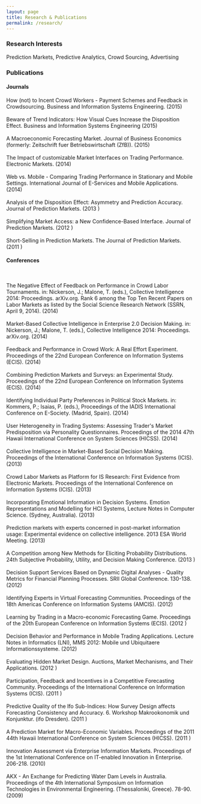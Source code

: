 ```yaml
---
layout: page
title: Research & Publications
permalink: /research/
---
```



### Research Interests
Prediction Markets, Predictive Analytics, Crowd Sourcing, Advertising  


### Publications

#### Journals
<div id="html" class="shiny-html-output shiny-bound-output"><div>How (not) to Incent Crowd Workers - Payment Schemes and Feedback in Crowdsourcing. Business and Information Systems Engineering.   (2015)</div><br><div>Beware of Trend Indicators: How Visual Cues Increase the Disposition Effect. Business and Information Systems Engineering (2015)</div><br><div>A Macroeconomic Forecasting Market. Journal of Business Economics (formerly: Zeitschrift fuer Betriebswirtschaft (ZfB)).  (2015)</div><br><div>The Impact of customizable Market Interfaces on Trading Performance. Electronic Markets.   (2014)</div><br><div>Web vs. Mobile - Comparing Trading Performance in Stationary and Mobile Settings. International Journal of E-Services and Mobile Applications.   (2014)</div><br><div>Analysis of the Disposition Effect: Asymmetry and Prediction Accuracy. Journal of Prediction Markets.   (2013 )</div><br><div>Simplifying Market Access: a New Confidence-Based Interface. Journal of Prediction Markets.   (2012 )</div><br><div>Short-Selling in Prediction Markets. The Journal of Prediction Markets.   (2011 )</div>

#### Conferences
<br><div>The Negative Effect of Feedback on Performance in Crowd Labor Tournaments. in: Nickerson, J.; Malone, T. (eds.), Collective Intelligence 2014: Proceedings. arXiv.org. Rank 6 among the Top Ten Recent Papers on Labor Markets as listed by the Social Science Research Network (SSRN, April 9, 2014).   (2014)</div><br><div>Market-Based Collective Intelligence in Enterprise 2.0 Decision Making. in: Nickerson, J.; Malone, T. (eds.), Collective Intelligence 2014: Proceedings. arXiv.org.   (2014)</div><br><div>Feedback and Performance in Crowd Work: A Real Effort Experiment. Proceedings of the 22nd European Conference on Information Systems (ECIS).  (2014)</div><br><div>Combining Prediction Markets and Surveys: an Experimental Study. Proceedings of the 22nd European Conference on Information Systems (ECIS).   (2014)</div><br><div>Identifying Individual Party Preferences in Political Stock Markets. in: Kommers, P.; Isaias, P. (eds.), Proceedings of the IADIS International Conference on E-Society. (Madrid, Spain).   (2014)</div><br><div>User Heterogeneity in Trading Systems: Assessing Trader's Market Predisposition via Personality Questionnaires. Proceedings of the 2014 47th Hawaii International Conference on System Sciences (HICSS).   (2014)</div><br><div>Collective Intelligence in Market-Based Social Decision Making. Proceedings of the International Conference on Information Systems (ICIS).  (2013)</div><br><div>Crowd Labor Markets as Platform for IS Research: First Evidence from Electronic Markets. Proceedings of the International Conference on Information Systems (ICIS).   (2013)</div><br><div>Incorporating Emotional Information in Decision Systems. Emotion Representations and Modelling for HCI Systems, Lecture Notes in Computer Science. (Sydney, Australia).  (2013)</div><br><div>Prediction markets with experts concerned in post-market information usage: Experimental evidence on collective intelligence. 2013 ESA World Meeting.  (2013)</div><br><div>A Competition among New Methods for Eliciting Probability Distributions. 24th Subjective Probability, Utility, and Decision Making Conference.   (2013 )</div><br><div> Decision Support Services Based on Dynamic Digital Analyses - Quality Metrics for Financial Planning Processes. SRII Global Conference. 130-138.  (2012)</div><br><div> Identifying Experts in Virtual Forecasting Communities. Proceedings of the 18th Americas Conference on Information Systems (AMCIS).  (2012)</div><br><div>Learning by Trading in a Macro-economic Forecasting Game. Proceedings of the 20th European Conference on Information Systems (ECIS).  (2012  )</div><br><div> Decision Behavior and Performance in Mobile Trading Applications. Lecture Notes in Informatics (LNI), MMS 2012: Mobile und Ubiquitaere Informationssysteme.   (2012)</div><br><div>Evaluating Hidden Market Design. Auctions, Market Mechanisms, and Their Applications.   (2012 )</div><br><div>Participation, Feedback and  Incentives in a Competitive Forecasting Community. Proceedings of the International Conference on Information Systems (ICIS).  (2011 )</div><br><div>Predictive Quality of the Ifo Sub-Indices: How Survey Design affects Forecasting Consistency and Accuracy. 6. Workshop Makrookonomik und Konjunktur. (ifo Dresden).   (2011 )</div><br><div>A Prediction Market for Macro-Economic Variables. Proceedings of the 2011 44th Hawaii International Conference on System Sciences (HICSS). (2011 )</div><br><div>Innovation Assessment via Enterprise Information Markets. Proceedings of the 1st International Conference on IT-enabled Innovation in Enterprise. 206-218. (2010)</div><br><div>AKX - An Exchange for Predicting Water Dam Levels in Australia. Proceedings of the 4th International Symposium on Information Technologies in Environmental Engineering. (Thessaloniki, Greece). 78-90. (2009)</div><br><div></div></div>